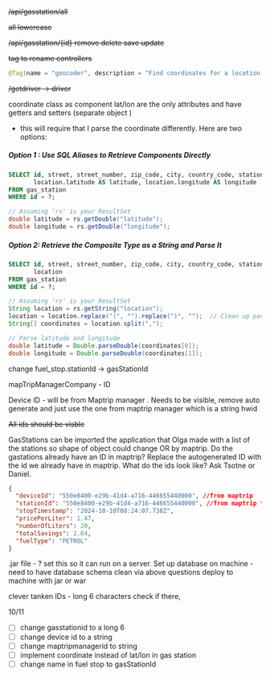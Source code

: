 ~~/api/gasstation/all~~

~~all lowercase~~ 

~~/api/gasstation/{id} remove delete save update~~ 

~~tag to rename controllers~~
```java
@Tag(name = "geocoder", description = "Find coordinates for a location, or locations for a coordinate")
```

~~/getdriver -> driver~~

coordinate class as component lat/lon are the only attributes and have getters and setters (separate object )
- this will require that I parse the coordinate differently. Here are two options:
##### Option 1 : Use SQL Aliases to Retrieve Components Directly
```sql
SELECT id, street, street_number, zip_code, city, country_code, station_name, 
       location.latitude AS latitude, location.longitude AS longitude
FROM gas_station
WHERE id = ?;
```
```java
// Assuming 'rs' is your ResultSet
double latitude = rs.getDouble("latitude");
double longitude = rs.getDouble("longitude");
```

##### Option 2: Retrieve the Composite Type as a String and Parse It
```sql
SELECT id, street, street_number, zip_code, city, country_code, station_name, 
       location
FROM gas_station
WHERE id = ?;
```
```java
// Assuming 'rs' is your ResultSet
String location = rs.getString("location");
location = location.replace("(", "").replace(")", "");  // Clean up parentheses
String[] coordinates = location.split(",");

// Parse latitude and longitude
double latitude = Double.parseDouble(coordinates[0]);
double longitude = Double.parseDouble(coordinates[1]);

```

change fuel_stop.stationId  -> gasStationId 

mapTripManagerCompany  - ID

Device ID - will be from Maptrip manager . Needs to be visible, remove auto generate and just use the one from maptrip manager which is a string hwid 

~~All ids should be visble~~ 

GasStations can be imported the application that Olga made with a list of the stations so shape of object could change OR by maptrip. 
Do the gastations already have an ID in maptrip? Replace the autogenerated ID with the id we already have in maptrip. What do the ids look like? Ask Tsotne or Daniel. 

```json
{
  "deviceId": "550e8400-e29b-41d4-a716-446655440000", //from maptrip
  "stationId": "550e8400-e29b-41d4-a716-446655440000", //from maptrip **clarify name
  "stopTimestamp": "2024-10-10T08:24:07.738Z",
  "pricePerLiter": 1.47,
  "numberOfLiters": 20,
  "totalSavings": 2.64,
  "fuelType": "PETROL"
}
```

.jar file - ? set this so it can run on a server. 
Set up database on machine - need to have database schema clean via above questions 
deploy to machine with jar or war 

clever tanken IDs - long 6 characters 
check if there, 

10/11 
- [ ] change gasstationid to a long 6
- [ ] change device id to a string
- [ ] change maptripmanagerid to string
- [ ] implement coordinate instead of lat/lon in gas station 
- [ ] change name in fuel stop to gasStationId